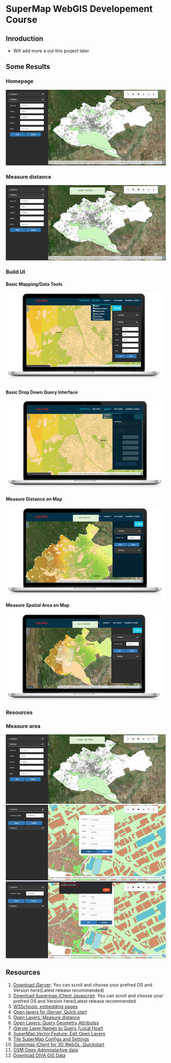 # SuperMap WebGIS Developement Course
## Inroduction
- Will add more a out this project later
## Some Results
### Homepage
<img src = "https://github.com/OkomoJacob/SuperMapWebGIS/blob/dev/examples/openlayers/snips/homepage.PNG"><br>

### Measure distance
<img src = "https://github.com/OkomoJacob/SuperMapWebGIS/blob/dev/examples/openlayers/snips/distance.PNG"><br>

### Build UI
#### Basic Mapping/Data Tools
<img src = "https://github.com/OkomoJacob/SuperMapWebGIS/blob/dev/snips/home1.PNG"><br>

#### Basic Drop Down Query Interface
<img src = "https://github.com/OkomoJacob/SuperMapWebGIS/blob/dev/snips/landuse.png"><br>

#### Measure Distance on Map
<img src = "https://github.com/OkomoJacob/SuperMapWebGIS/blob/dev/snips/measure%20distance.png"><br>

#### Measure Spatial Area on Map
<img src = "https://github.com/OkomoJacob/SuperMapWebGIS/blob/dev/snips/measure_area.PNG"><br>

### Resources
### Measure area
<img src = "https://github.com/OkomoJacob/SuperMapWebGIS/blob/dev/examples/openlayers/snips/meaurearea.PNG"><br>
<img src = "https://github.com/OkomoJacob/SuperMapWebGIS/blob/dev/examples/openlayers/snips/inspect.PNG"><br>
<img src = "https://github.com/OkomoJacob/SuperMapWebGIS/blob/dev/examples/openlayers/snips/modify.PNG"><br>

## Resources
1. [Download iServer](https://www.supermap.com/en-us/html/down.html): You can scroll and choose your prefred OS and Version here(Latest release recommended)
2. [Download Supermap iClient Javascript](https://products.supermap.com/Packages/Eng10i2021/EN/iClient/supermap-iclient-1020.zip): You can scroll and choose your prefred OS and Version here(Latest release recommended
3. [W3Schools, embedding pages](https://www.w3schools.com/js/js_whereto.asp)
4. [Open layers for iServer, Quick start](https://iclient.supermap.io/en/examples/openlayers/examples.html#iServer)
4. [Open Layers: Measure distance](https://iclient.supermap.io/en/examples/openlayers/editor.html#01_measure_distance)
5. [Open Layers: Query Geometry Attributes](https://iclient.supermap.io/en/examples/openlayers/editor.html#01_mapQueryByGeometry)
6. [iServer Layer Names to Query (Local Host)](http://localhost:8090/iserver/services/map-Day1_Nairobi_Cadastral_Workspace/rest/maps/Day1_Nairobi_Cadatral/layers/Nairobi_Buildings@CadastralData@@Day1_Nairobi_Cadatral.html)
7. [SuperMap.Vector.Feature: Edit Open Layers](https://iclient.supermap.io/en/web/apis/openlayers.html)
8. [Tile SuperMap Configs and Settings](https://iclient.supermap.io/en/web/apis/openlayers.html)
9. [Supermap iClient for 3D WebGL, Quickstart](https://iclient.supermap.io/en/web/index.html)
10. [OSM Open Administartive data](https://download.geofabrik.de/)
11. [Download DIVA GIS Data](https://www.diva-gis.org/gdata)
